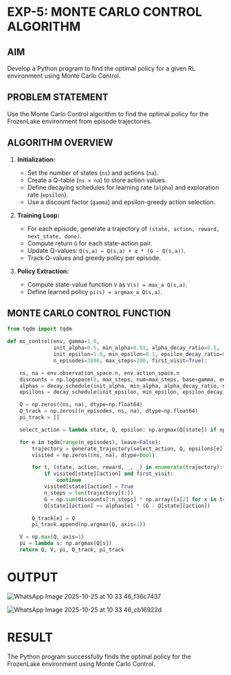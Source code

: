 # EXP-5: MONTE CARLO CONTROL ALGORITHM

## AIM
Develop a Python program to find the optimal policy for a given RL environment using Monte Carlo Control.

## PROBLEM STATEMENT
Use the Monte Carlo Control algorithm to find the optimal policy for the FrozenLake environment from episode trajectories.

## ALGORITHM OVERVIEW
1. **Initialization:**  
   - Set the number of states (`ns`) and actions (`na`).  
   - Create a Q-table (`ns × na`) to store action values.  
   - Define decaying schedules for learning rate (`alpha`) and exploration rate (`epsilon`).  
   - Use a discount factor (`gamma`) and epsilon-greedy action selection.  

2. **Training Loop:**  
   - For each episode, generate a trajectory of `(state, action, reward, next_state, done)`.  
   - Compute return `G` for each state-action pair.  
   - Update Q-values: `Q(s,a) ← Q(s,a) + α * (G - Q(s,a))`.  
   - Track Q-values and greedy policy per episode.  

3. **Policy Extraction:**  
   - Compute state-value function `V` as `V(s) = max_a Q(s,a)`.  
   - Define learned policy `pi(s) = argmax_a Q(s,a)`.  

## MONTE CARLO CONTROL FUNCTION
```python
from tqdm import tqdm

def mc_control(env, gamma=1.0,
               init_alpha=0.5, min_alpha=0.01, alpha_decay_ratio=0.5,
               init_epsilon=1.0, min_epsilon=0.1, epsilon_decay_ratio=0.9,
               n_episodes=3000, max_steps=200, first_visit=True):

    ns, na = env.observation_space.n, env.action_space.n
    discounts = np.logspace(0, max_steps, num=max_steps, base=gamma, endpoint=False)
    alphas = decay_schedule(init_alpha, min_alpha, alpha_decay_ratio, n_episodes)
    epsilons = decay_schedule(init_epsilon, min_epsilon, epsilon_decay_ratio, n_episodes)

    Q = np.zeros((ns, na), dtype=np.float64)
    Q_track = np.zeros((n_episodes, ns, na), dtype=np.float64)
    pi_track = []

    select_action = lambda state, Q, epsilon: np.argmax(Q[state]) if np.random.random() > epsilon else np.random.randint(na)

    for e in tqdm(range(n_episodes), leave=False):
        trajectory = generate_trajectory(select_action, Q, epsilons[e], env, max_steps)
        visited = np.zeros((ns, na), dtype=bool)

        for t, (state, action, reward, _, _) in enumerate(trajectory):
            if visited[state][action] and first_visit:
                continue
            visited[state][action] = True
            n_steps = len(trajectory[t:])
            G = np.sum(discounts[:n_steps] * np.array([x[2] for x in trajectory[t:]]))
            Q[state][action] += alphas[e] * (G - Q[state][action])

        Q_track[e] = Q
        pi_track.append(np.argmax(Q, axis=1))

    V = np.max(Q, axis=1)
    pi = lambda s: np.argmax(Q[s])
    return Q, V, pi, Q_track, pi_track
```
# OUTPUT 
![WhatsApp Image 2025-10-25 at 10 33 46_f36c7437](https://github.com/user-attachments/assets/ebe70b6b-ca41-4d95-82bd-e825ff6a4ddd)

![WhatsApp Image 2025-10-25 at 10 33 46_cb16922d](https://github.com/user-attachments/assets/ebc8ed16-b922-49e3-80ad-856c9c9739c2)



# RESULT

The Python program successfully finds the optimal policy for the FrozenLake environment using Monte Carlo Control.


